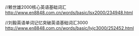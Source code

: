 //赖世雄2000核心英语基础词汇
http://www.en8848.com.cn/words/basic/lsx2000/234948.html


//刘毅英语单词记忆突破英语基础词汇3000
http://www.en8848.com.cn/words/basic/lyjc3000/252452.html
